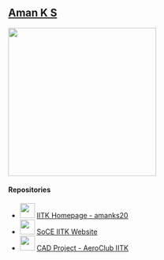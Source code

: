 ## [Aman K S](https://home.iitk.ac.in/~amanks20/)

<code><img height="300" src = "https://github.com/amanks-20/iitk_home/blob/master/assets/images/misc/cover2.gif"></code>

#### Repositories
- <code><img height="30" src = "https://home.iitk.ac.in/~amanks20/assets/images/work/iitk.png"></code> [IITK Homepage - amanks20](https://github.com/amanks-20/iitk_home)
- <code><img height="30" src = "https://home.iitk.ac.in/~amanks20/assets/images/work/soce.png"></code> [SoCE IITK Website](https://github.com/SOCE-IITK/soce)
- <code><img height="30" src = "https://home.iitk.ac.in/~amanks20/assets/images/work/aero.png"></code> [CAD Project - AeroClub IITK](https://github.com/amanks-20/CAD-Project)

<!----
<code><img height="80" src = "https://pbs.twimg.com/profile_banners/1282190622246354947/1631566886/1500x500"></code>

#### Languages and Tools
<code><img height="30" src = "https://raw.githubusercontent.com/github/explore/80688e429a7d4ef2fca1e82350fe8e3517d3494d/topics/cpp/cpp.png"></code>
<code><img height="30" src = "https://raw.githubusercontent.com/github/explore/80688e429a7d4ef2fca1e82350fe8e3517d3494d/topics/c/c.png"></code>
<code><img height="30" src = "https://raw.githubusercontent.com/github/explore/80688e429a7d4ef2fca1e82350fe8e3517d3494d/topics/html/html.png"></code>
<code><img height="30" src = "https://raw.githubusercontent.com/github/explore/80688e429a7d4ef2fca1e82350fe8e3517d3494d/topics/css/css.png"></code>
<code><img height="30" src = "https://raw.githubusercontent.com/github/explore/80688e429a7d4ef2fca1e82350fe8e3517d3494d/topics/google/google.png"></code>
<code><img height="30" src = "https://raw.githubusercontent.com/github/explore/80688e429a7d4ef2fca1e82350fe8e3517d3494d/topics/windows/windows.png"></code>
<code><img height="30" src = "https://raw.githubusercontent.com/github/explore/80688e429a7d4ef2fca1e82350fe8e3517d3494d/topics/chrome/chrome.png"></code>
<code><img height="30" src = "https://raw.githubusercontent.com/github/explore/80688e429a7d4ef2fca1e82350fe8e3517d3494d/topics/atom/atom.png"></code>
---->

